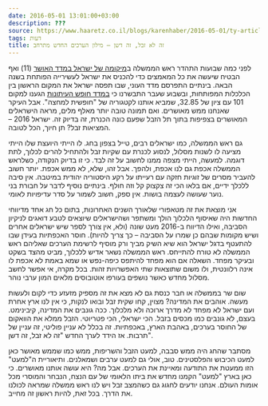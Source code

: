 ```yaml
---
date: 2016-05-01 13:01:00+03:00
description: ???
source: https://www.haaretz.co.il/blogs/karenhaber/2016-05-01/ty-article/0000017f-f8bc-d2d5-a9ff-f8bc88250000
tags: דעות
title: זה לא זבל, זה דשן – מילון הערכים החדש מתרחב
---
```


לפני כמה שבועות התהדר ראש הממשלה ב[מיקומה של ישראל במדד האושר](/news/politi/2016-03-18/ty-article/.premium/0000017f-f128-d8a1-a5ff-f1aafc110000) (11) ואף הבטיח שיעשה את כל המאמצים כדי להכניס את ישראל לעשירייה הפותחת בשנה הבאה. בינתיים התפרסם מדד העוני, שבו תפסה ישראל את המקום הראשון בין הכלכלות המפותחות, ובשבוע שעבר התבשרנו כי [במדד חופש העיתונות](/news/education/2016-04-27/ty-article/.premium/0000017f-dbc3-d3a5-af7f-fbef5e910000) הגענו למקום 101 עם ציון של 32.85, שמביא אותנו לקטגוריה של "חופשית למחצה". אבל העיקר שאנחנו ממש מאושרים. ואם תמונה טובה יותר מאלף מלים, מראה הישראלים המאושרים בצפיפות בתוך תל הזבל שפעם כונה הכנרת, זה בדיוק זה. ישראל 2016 – המציאות זבל? תן חיוך, הכל לטובה. 

גם ראש הממשלה, כמו ישראלים רבים, טייל בצפון בחג. לו הייתי היועצת שלו הייתי מציעה לו לשנות מסלול, לנסוע לכנרת עם שקיות זבל ולהתחיל להרים לכלוך, לתת דוגמה. למעשה, הייתי מצפה ממנו לחשוב על זה לבד. כי זו בדיוק הנקודה, כשלראש הממשלה אכפת גם לנו אכפת, ולהפך. אבל זהו, שלא, לא ממש אכפת. יותר חשוב להעביר מסרים של זוגיות חזקה עם רעייתו על רקע היסטוריה יהודית במיטבה. אין סיבה ללכלך ידיים, אם בלאו הכי זה צקצוק קל וזה חולף. בינתיים נוסיף לדבר על חבורת בני נוער שעושה לעצמה בושות. אין ספק, חשוב לשמור על סדר עדיפויות לאומי. 

אני מוצאת את זה מטאפורי שלאורך השנים האחרונות, בתום כל חג אחד מדיווחי החדשות היה שאיסוף הלכלוך הולך ומשתפר ושהישראלים שיוצאים לטבע דואגים לניקיון הסביבה, ואילו הדיווח ב-2016 מעט שונה (ולא, אין צורך לספר שיש ישראלים אחרים ושיש מקומות שבהם כן שמרו על הסביבה – כך צריך להיות). חוסר האכפתיות בעידן שבו להתעטף בדגל ישראל הוא שיא השיק מביך ורק מוסיף לרשימת הערכים שאליהם ראש הממשלה לא טורח להתייחס. ראש הממשלה נשאר אדיש ללכלוך, מביט מהצד בשקט ובעיקר מפחד. השאלה אם הוא מפחד להיתפס כיפה-נפש או שמא באמת לא אכפת לו אינה רלוונטית, ולו משום שתוצאות שתי האפשרויות זהות. בכל מקרה, אי אפשר לחשב מסלול מחדש כאשר נושפים בעורפו אוטובוסים מלאים המון ערבי נוהר. 

שום שר בממשלה או חבר כנסת גם לא מצא את זה מספיק מזעזע כדי לקום ולעשות מעשה. אוהבים את המדינה? מצוין, קחו שקית זבל ובואו לנקות, כי אין לנו ארץ אחרת ועם ישראל לא מפחד לא מדרך ארוכה ולא מלכלוך. ככה גונבים את המדינה, קיבינימט. בעצם, לא גונבים כמו מכסים בזבל. הכי ישראלי, הכי פטריוטי. הזבל ממלא את הוואקום של החוסר בערכים, באהבת הארץ, באכפתיות. זה בכלל לא עניין פוליטי, זה עניין של תרבות. אז הידד לערך החדש "זה לא זבל, זה דשן". 

מסתבר שהחג היה ממש סבבה, למעט הזבל והשריפות, ממש כמו שממש מאושר כאן למעט הכיבוש והפלסטינים. טוב, אולי גם למעט ערבים ושמאלנים. ותיאוריית ה"למעט" הזו ממעטת את התודעה ומאיינת את הערכים. אבל מה? היא עושה אותנו מאושרים. כי כאן בארץ "למעט" הקמנו מחדש את ביתו הלאומי של עם הנצח, הנבחר והמוסרי מכל אומות העולם. אנחנו יודעים לחגוג גם כשהמצב זבל ויש לנו ראש ממשלה שמראה לכולנו את הדרך. בכל זאת, להיות ראשון זה מחייב.